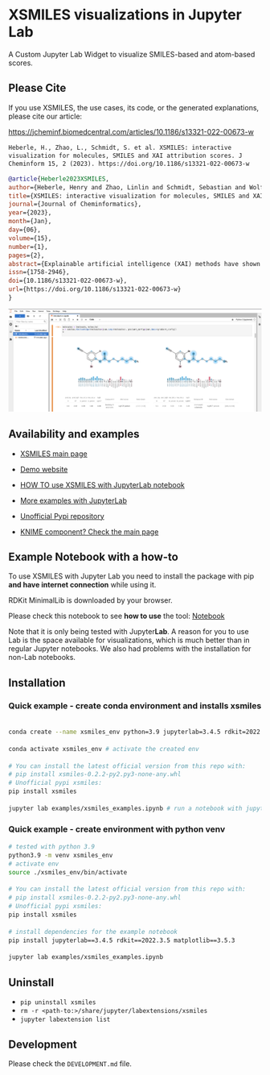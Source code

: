 # XSMILES visualizations in Jupyter Lab

A Custom Jupyter Lab Widget to visualize SMILES-based and atom-based scores.

## Please Cite

If you use XSMILES, the use cases, its code, or the generated explanations, please cite our article:

https://jcheminf.biomedcentral.com/articles/10.1186/s13321-022-00673-w

```
Heberle, H., Zhao, L., Schmidt, S. et al. XSMILES: interactive visualization for molecules, SMILES and XAI attribution scores. J Cheminform 15, 2 (2023). https://doi.org/10.1186/s13321-022-00673-w
```

```BibTeX
@article{Heberle2023XSMILES,
author={Heberle, Henry and Zhao, Linlin and Schmidt, Sebastian and Wolf, Thomas and Heinrich, Julian},
title={XSMILES: interactive visualization for molecules, SMILES and XAI attribution scores},
journal={Journal of Cheminformatics},
year={2023},
month={Jan},
day={06},
volume={15},
number={1},
pages={2},
abstract={Explainable artificial intelligence (XAI) methods have shown increasing applicability in chemistry. In this context, visualization techniques can highlight regions of a molecule to reveal their influence over a predicted property. For this purpose, some XAI techniques calculate attribution scores associated with tokens of SMILES strings or with atoms of a molecule. While an association of a score with an atom can be directly visually represented on a molecule diagram, scores computed for SMILES non-atom tokens cannot. For instance, a substring [N+] contains 3 non-atom tokens, i.e., [, {\$}{\$}+{\$}{\$}, and ], and their attributions, depending on the model, are not necessarily revealing an influence of the nitrogen atom over the predicted property; for that reason, it is not possible to represent the scores on a molecule diagram. Moreover, SMILES's notation is complex, foregrounding the need for techniques to facilitate the analysis of explanations associated with their tokens.},
issn={1758-2946},
doi={10.1186/s13321-022-00673-w},
url={https://doi.org/10.1186/s13321-022-00673-w}
}
```

![JupyterLab Notebook](/examples/widget_example.png)

## Availability and examples

- [XSMILES main page](https://github.com/Bayer-Group/xsmiles)

- [Demo website](https://bayer-group.github.io/xsmiles/dist/web/)

- [HOW TO use XSMILES with JupyterLab notebook](examples/xsmiles_examples.ipynb)

- [More examples with JupyterLab](https://github.com/Bayer-Group/xsmiles-use-cases)

- [Unofficial Pypi repository](https://pypi.org/project/xsmiles/)

- [KNIME component? Check the main page](https://github.com/Bayer-Group/xsmiles)

## Example Notebook with a how-to

To use XSMILES with Jupyter Lab you need to install the package with pip **and have internet connection** while using it.

RDKit MinimalLib is downloaded by your browser.

Please check this notebook to see **how to use** the tool: [Notebook](examples/xsmiles_examples.ipynb)

Note that it is only being tested with Jupyter**Lab**. A reason for you to use Lab is the space available for visualizations, which is much better than in regular Jupyter notebooks. We also had problems with the installation for non-Lab notebooks.

## Installation

### Quick example - create conda environment and installs xsmiles

```bash

conda create --name xsmiles_env python=3.9 jupyterlab=3.4.5 rdkit=2022.3.5 matplotlib=3.5.3 -c conda-forge

conda activate xsmiles_env # activate the created env

# You can install the latest official version from this repo with: 
# pip install xsmiles-0.2.2-py2.py3-none-any.whl
# Unofficial pypi xsmiles:
pip install xsmiles 

jupyter lab examples/xsmiles_examples.ipynb # run a notebook with jupyter lab
```

### Quick example - create environment with python venv
```bash
# tested with python 3.9
python3.9 -m venv xsmiles_env
# activate env
source ./xsmiles_env/bin/activate

# You can install the latest official version from this repo with: 
# pip install xsmiles-0.2.2-py2.py3-none-any.whl
# Unofficial pypi xsmiles:
pip install xsmiles

# install dependencies for the example notebook
pip install jupyterlab==3.4.5 rdkit==2022.3.5 matplotlib==3.5.3 

jupyter lab examples/xsmiles_examples.ipynb
```

## Uninstall

- `pip uninstall xsmiles`
- `rm -r <path-to:>/share/jupyter/labextensions/xsmiles`
- `jupyter labextension list`


## Development

Please check the `DEVELOPMENT.md` file.
